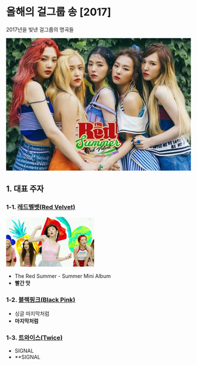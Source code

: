 # 올해의 걸그룹 송 [2017]
2017년을 빛낸 걸그룹의 명곡들

![redvelvet](./Red-Velvet1.jpg)

## 1. 대표 주자


### 1-1. [레드벨벳(Red Velvet)](http://www.melon.com/artist/detail.htm?artistId=780066)
![rv1](./rv1.gif)

- The Red Summer - Summer Mini Album
- **빨간 맛**


### 1-2. [블랙핑크(Black Pink)](http://www.melon.com/artist/timeline.htm?artistId=995169)

- 싱글 마지막처럼
- **마지막처럼**

### 1-3. [트와이스(Twice)](http://www.melon.com/artist/timeline.htm?artistId=905701)

- SIGNAL
- **SIGNAL